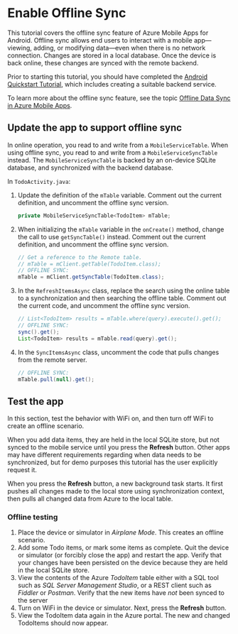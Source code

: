 # Enable Offline Sync

This tutorial covers the offline sync feature of Azure Mobile Apps for Android. Offline sync allows end users to interact with a mobile app&mdash;viewing, adding, or modifying data&mdash;even when there is no network connection. Changes are stored in a local database. Once the device is back online, these changes are synced with the remote backend.

Prior to starting this tutorial, you should have completed the [Android Quickstart Tutorial](./index.md), which includes creating a suitable backend service.

To learn more about the offline sync feature, see the topic [Offline Data Sync in Azure Mobile Apps](../../howto/datasync.md).

## Update the app to support offline sync

In online operation, you read to and write from a `MobileServiceTable`.  When using offline sync, you read to and write from a `MobileServiceSyncTable` instead.  The `MobileServiceSyncTable` is backed by an on-device SQLite database, and synchronized with the backend database.

In `TodoActivity.java`:

1. Update the definition of the `mTable` variable.  Comment out the current definition, and uncomment the offline sync version.

    ``` java linenums="56"
    private MobileServiceSyncTable<TodoItem> mTable;
    ```

2. When initializing the `mTable` variable in the `onCreate()` method, change the call to use `getSyncTable()` instead.   Comment out the current definition, and uncomment the offline sync version.

    ``` java linenums="131"
    // Get a reference to the Remote table.
    // mTable = mClient.getTable(TodoItem.class);
    // OFFLINE SYNC:
    mTable = mClient.getSyncTable(TodoItem.class);
    ```

3. In the `RefreshItemsAsync` class, replace the search using the online table to a synchronization and then searching the offline table.  Comment out the current code, and uncomment the offline sync version.

    ``` java linenums="231"
    // List<TodoItem> results = mTable.where(query).execute().get();
    // OFFLINE SYNC:
    sync().get();
    List<TodoItem> results = mTable.read(query).get();
    ```

4. In the `SyncItemsAsync` class, uncomment the code that pulls changes from the remote server.

    ``` java linenums="269"
    // OFFLINE SYNC:
    mTable.pull(null).get();
    ```

## Test the app

In this section, test the behavior with WiFi on, and then turn off WiFi to create an offline scenario.

When you add data items, they are held in the local SQLite store, but not synced to the mobile service until you press the **Refresh** button. Other apps may have different requirements regarding when data needs to be synchronized, but for demo purposes this tutorial has the user explicitly request it.

When you press the **Refresh** button, a new background task starts. It first pushes all changes made to the local store using synchronization context, then pulls all changed data from Azure to the local table.

### Offline testing

1. Place the device or simulator in *Airplane Mode*. This creates an offline scenario.
2. Add some Todo items, or mark some items as complete. Quit the device or simulator (or forcibly close the app) and restart the app. Verify that your changes have been persisted on the device because they are held in the local SQLite store.
3. View the contents of the Azure *TodoItem* table either with a SQL tool such as *SQL Server Management Studio*, or a REST client such as *Fiddler* or *Postman*. Verify that the new items have *not* been synced to the server
4. Turn on WiFi in the device or simulator. Next, press the **Refresh** button.
5. View the TodoItem data again in the Azure portal. The new and changed TodoItems should now appear.
